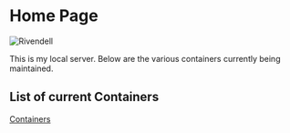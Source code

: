 # Home Page

![Rivendell](images/rivendell.png)

This is my local server. Below are the various containers currently being maintained.

## List of current Containers

[Containers](/serverlist)